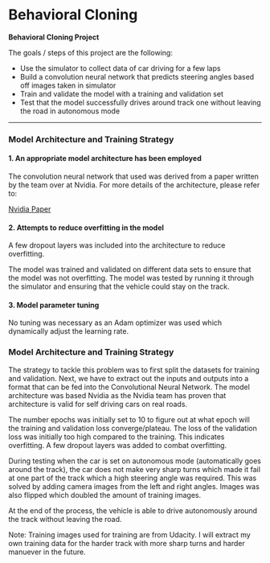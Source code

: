 # **Behavioral Cloning** 

**Behavioral Cloning Project**

The goals / steps of this project are the following:
* Use the simulator to collect data of car driving for a few laps 
* Build a convolution neural network that predicts steering angles based off images taken in simulator
* Train and validate the model with a training and validation set
* Test that the model successfully drives around track one without leaving the road in autonomous mode 
---


### Model Architecture and Training Strategy

#### 1. An appropriate model architecture has been employed

The convolution neural network that used was derived from a paper written by the team over at Nvidia. For more details of the architecture, please refer to:

[Nvidia Paper](https://arxiv.org/pdf/1704.07911.pdf)

#### 2. Attempts to reduce overfitting in the model

A few dropout layers was included into the architecture to reduce overfitting.

The model was trained and validated on different data sets to ensure that the model was not overfitting. The model was tested by running it through the simulator and ensuring that the vehicle could stay on the track.

#### 3. Model parameter tuning

No tuning was necessary as an Adam optimizer was used which dynamically adjust the learning rate.


### Model Architecture and Training Strategy

The strategy to tackle this problem was to first split the datasets for training and validation. Next, we have to extract out the inputs and outputs into a format that can be fed into the Convolutional Neural Network. The model architecture was based Nvidia as the Nvidia team has proven that architecture is valid for self driving cars on real roads.

The number epochs was initially set to 10 to figure out at what epoch will the training and validation loss converge/plateau. The loss of the validation loss was initially too high compared to the training. This indicates overfitting. A few dropout layers was added to 
combat overfitting.

During testing when the car is set on autonomous mode (automatically goes around the track), the car does not make very sharp turns which made it fail at one part of the track which a high steering angle was required. This was solved by adding camera images from the left and right angles. Images was also flipped which doubled the amount of training images.

At the end of the process, the vehicle is able to drive autonomously around the track without leaving the road.

Note: Training images used for training are from Udacity. I will extract my own training data for the harder track with more sharp turns and harder manuever in the future.


